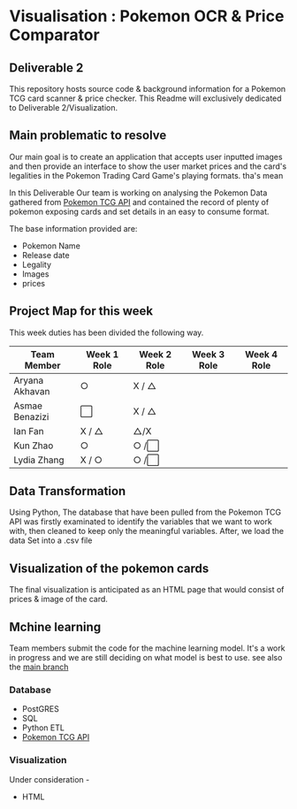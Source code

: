 
# Visualisation : Pokemon OCR & Price Comparator

## Deliverable 2

This repository hosts source code & background information for a Pokemon TCG card scanner & price checker. This Readme will exclusively dedicated to Deliverable 2/Visualization.

## Main problematic to resolve

Our main goal is to create an application that accepts user inputted images and then provide an interface to show the user market prices and the card's legalities in the Pokemon Trading Card Game's playing formats. tha's mean 

In this Deliverable Our team is working on analysing the Pokemon Data gathered from [Pokemon TCG API](https://pokemontcg.io/) and contained the record of plenty of pokemon exposing cards and set details in an easy to consume format.

The base information provided are:
- Pokemon Name
- Release date 
- Legality 
- Images
- prices


## Project Map for this week

This week duties has been divided the following way.

| Team Member    | Week 1 Role  | Week 2 Role | Week 3 Role | Week 4 Role |
|----------------|--------------|-------------|-------------|-------------|
| Aryana Akhavan | ○       |      X / △       |             |             |
| Asmae Benazizi | ⬜       |    X / △      |             |             |
| Ian Fan        | X / △ |        △/X     |             |             |
| Kun Zhao       | ○       |     ○ /⬜     |             |             |
| Lydia Zhang    | X / ○    |    ○ /⬜      |             |             |

## Data Transformation 

Using Python, The database that have been pulled from the Pokemon TCG API was firstly examinated to identify the variables that we want to work with, then cleaned to keep only  the meaningful variables.
After, we load the data Set into a .csv file

## Visualization of the pokemon cards 

The final visualization is anticipated as an HTML page that would consist of prices & image of the card.


## Mchine learning 

Team members submit the code for the machine learning model. It's a work in progress and we are still deciding on what model is best to use.
see also the [main branch](https://github.com/benaziziasmae/squirtle_squad)

### Database

* PostGRES
* SQL
* Python ETL
* [Pokemon TCG API](https://pokemontcg.io/)

### Visualization

Under consideration -

* HTML
